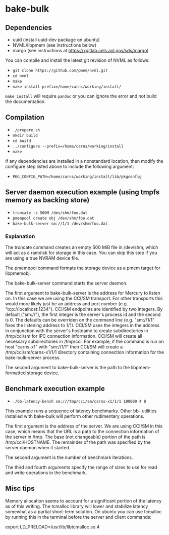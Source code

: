 # bake-bulk

## Dependencies

* uuid (install uuid-dev package on ubuntu)
* NVML/libpmem (see instructions below)
* margo (see instructions at https://xgitlab.cels.anl.gov/sds/margo)

You can compile and install the latest git revision of NVML as follows:

* `git clone https://github.com/pmem/nvml.git`
* `cd nvml`
* `make`
* `make install prefix=/home/carns/working/install/`

`make install` will require `pandoc` or you can ignore the error and not build
the documentation.

## Compilation

* `./prepare.sh`
* `mkdir build`
* `cd build`
* `../configure --prefix=/home/carns/working/install`
* `make`

If any dependencies are installed in a nonstandard location, then
modify the configure step listed above to include the following argument:

* `PKG_CONFIG_PATH=/home/carns/working/install/lib/pkgconfig`


## Server daemon execution example (using tmpfs memory as backing store)

* `truncate -s 500M /dev/shm/foo.dat`
* `pmempool create obj /dev/shm/foo.dat`
* `bake-bulk-server sm://1/1 /dev/shm/foo.dat`

### Explanation

The truncate command creates an empty 500 MiB file in /dev/shm,
which will act as a ramdisk for storage in this case.  You can skip this step
if you are using a true NVRAM device file.

The pmempool command formats the storage device as a pmem target for
libpmemobj.

The bake-bulk-server command starts the server daemon.  

The first argument to bake-bulk-server is the address for Mercury to
listen on.  In this case we are using the CCI/SM transport.  For other
transports this would more likely just be an address and port number
(e.g. "tcp://localhost:1234").  CCI/SM endpoints are identified by two
integers.  By default ("sm://"), the first integer is the server's process
id and the second is 0.  The defaults can be overriden on the command
line (e.g. "sm://1/1" fixes the listening address to 1/1).  CCI/SM uses
the integers in the address in conjunction with the server's hostname
to create subdirectories in /tmp/cci/sm for IPC connection information.
CCI/SM will create all necessary subdirectories in /tmp/cci.  For example,
if the command is run on host "carns-x1" with "sm://1/1" then CCI/SM
will create a /tmp/cci/sm/carns-x1/1/1 directory containing connection
information for the bake-bulk-server process.

The second argument to bake-bulk-server is the path to the libpmem-formatted
storage device.

## Benchmark execution example

* `./bb-latency-bench sm:///tmp/cci/sm/carns-x1/1/1 100000 4 8`

This example runs a sequence of latency benchmarks.  Other bb- utilities
installed with bake-bulk will perform other rudimentary operations.

The first argument is the address of the server.  We are using CCI/SM in this
case, which means that the URL is a path to the connection information of the
server in /tmp.  The base (not changeable) portion of the path is
/tmp/cci/HOSTNAME.  The remainder of the path was specified by the server
daemon when it started.

The second argument is the number of benchmark iterations.

The third and fourth arguments specify the range of sizes to use for read and
write operations in the benchmark.

## Misc tips

Memory allocation seems to account for a significant portion of
the latency as of this writing.  The tcmalloc library will lower and
stabilize latency somewhat as a partial short-term solution.  On ubuntu
you can use tcmalloc by running this in the terminal before the server
and client commands:

export LD_PRELOAD=/usr/lib/libtcmalloc.so.4
